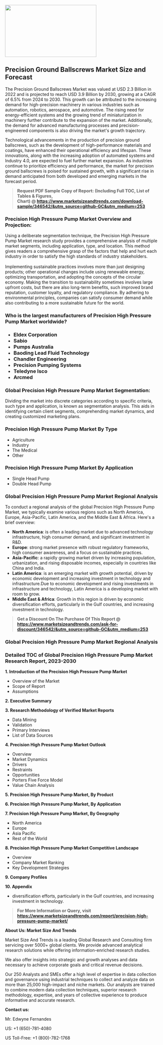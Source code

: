 <p><img class="alignnone size-medium wp-image-20088" src="https://ffe5etoiles.com/wp-content/uploads/2024/12/MST1-300x171.png" alt="" width="300" height="171" /></p><h2>Precision Ground Ballscrews Market Size and Forecast</h2><p>The Precision Ground Ballscrews Market was valued at USD 2.3 Billion in 2022 and is projected to reach USD 3.9 Billion by 2030, growing at a CAGR of 6.5% from 2024 to 2030. This growth can be attributed to the increasing demand for high-precision machinery in various industries such as automation, robotics, aerospace, and automotive. The rising need for energy-efficient systems and the growing trend of miniaturization in machinery further contribute to the expansion of the market. Additionally, the demand for advanced manufacturing processes and precision-engineered components is also driving the market's growth trajectory.</p><p>Technological advancements in the production of precision ground ballscrews, such as the development of high-performance materials and coatings, have enhanced their operational efficiency and lifespan. These innovations, along with the increasing adoption of automated systems and Industry 4.0, are expected to fuel further market expansion. As industries continue to prioritize efficiency and performance, the market for precision ground ballscrews is poised for sustained growth, with a significant rise in demand anticipated from both developed and emerging markets in the forecast period.</p></p><blockquote id="" class=""><strong>Request PDF Sample Copy of Report: (Including Full TOC, List of Tables &amp; Figures, Chart)&nbsp;@&nbsp;<strong><a href="https://www.marketsizeandtrends.com/download-sample/346542/&utm_source=github-GC&utm_medium=253" target="_blank">https://www.marketsizeandtrends.com/download-sample/346542/&utm_source=github-GC&utm_medium=253</a></strong></strong></blockquote><h3 id="" class="">Precision High Pressure Pump Market&nbsp;Overview and Projection:</h3><p id="" class="">Using a deliberate segmentation technique, the Precision High Pressure Pump Market research study provides a comprehensive analysis of multiple market segments, including application, type, and location. This method gives readers a comprehensive grasp of the factors that help and hurt each industry in order to satisfy the high standards of industry stakeholders. <br /> <br />Implementing sustainable practices involves more than just designing products; other operational changes include using renewable energy, optimizing transportation, and adopting the concepts of the circular economy. Making the transition to sustainability sometimes involves large upfront costs, but there are also long-term benefits, such improved brand reputation, customer loyalty, and regulatory compliance. By adhering to environmental principles, companies can satisfy consumer demand while also contributing to a more sustainable future for the world.</p><h3 id="" class="">Who is the largest manufacturers of&nbsp;Precision High Pressure Pump Market worldwide?</h3><h3 class=""><p><ul><li>Eldex Corporation </li><li> Sabio </li><li> Pumps Australia </li><li> Baoding Lead Fluid Technology </li><li> Chandler Engineering </li><li> Precision Pumping Systems </li><li> Teledyne Isco </li><li> Arcmed</li></ul></p></h3><h3 id="" class="">Global&nbsp;Precision High Pressure Pump Market Segmentation:</h3><p id="" class="">Dividing the market into discrete categories according to specific criteria, such type and application, is known as segmentation analysis. This aids in identifying certain client segments, comprehending market dynamics, and creating customized marketing plans.</p><h3 id="" class="">Precision High Pressure Pump Market&nbsp;By Type</h3><p><p><ul><li>Agriculture</li><li> Industry</li><li> The Medical</li><li> Other</p></li></ul></p></p><h3 id="" class="">Precision High Pressure Pump Market&nbsp;By Application</h3><p class=""><p><ul><li>Single Head Pump</li><li> Double Head Pump</li></ul></p></p><h3 id="" class="">Global Precision High Pressure Pump Market Regional Analysis</h3><p id="" class="">To conduct a regional analysis of the global Precision High Pressure Pump Market, we typically examine various regions such as North America, Europe, Asia-Pacific, Latin America, and the Middle East &amp; Africa. Here's a brief overview:</p><ul><li><strong>North America</strong>: is often a leading market due to advanced technology infrastructure, high consumer demand, and significant investment in R&amp;D.</li><li><strong>Europe</strong>: strong market presence with robust regulatory frameworks, high consumer awareness, and a focus on sustainable practices.</li><li><strong>Asia-Pacific</strong>: a rapidly growing market driven by increasing population, urbanization, and rising disposable incomes, especially in countries like China and India.</li><li><strong>Latin America</strong>: is an emerging market with growth potential, driven by economic development and increasing investment in technology and infrastructure.Due to economic development and rising investments in infrastructure and technology, Latin America is a developing market with room to grow.</li><li><strong>Middle East &amp; Africa</strong>: Growth in this region is driven by economic diversification efforts, particularly in the Gulf countries, and increasing investment in technology.</li></ul><blockquote id="" class=""><strong>Get a Discount On The Purchase Of This Report @ <strong><a href="https://www.marketsizeandtrends.com/ask-for-discount/346542/&utm_source=github-GC&utm_medium=253" target="_blank">https://www.marketsizeandtrends.com/ask-for-discount/346542/&utm_source=github-GC&utm_medium=253</a></strong></strong></blockquote><h3 id="" class="">Global Precision High Pressure Pump Market Regional Analysis</h3><h3 id="" class="">Detailed TOC of Global Precision High Pressure Pump Market Research Report, 2023-2030</h3><p id="" class=""><strong>1. Introduction of the Precision High Pressure Pump Market</strong></p><ul><li>Overview of the Market</li><li>Scope of Report</li><li>Assumptions</li></ul><p id="" class=""><strong>2. Executive Summary</strong></p><p id="" class=""><strong>3. Research Methodology of Verified Market Reports</strong></p><ul><li>Data Mining</li><li>Validation</li><li>Primary Interviews</li><li>List of Data Sources</li></ul><p id="" class=""><strong>4. Precision High Pressure Pump Market Outlook</strong></p><ul><li>Overview</li><li>Market Dynamics</li><li>Drivers</li><li>Restraints</li><li>Opportunities</li><li>Porters Five Force Model</li><li>Value Chain Analysis</li></ul><p id="" class=""><strong>5. Precision High Pressure Pump Market, By Product</strong></p><p id="" class=""><strong>6. Precision High Pressure Pump Market, By Application</strong></p><p id="" class=""><strong>7. Precision High Pressure Pump Market, By Geography</strong></p><ul><li>North America</li><li>Europe</li><li>Asia Pacific</li><li>Rest of the World</li></ul><p id="" class=""><strong>8. Precision High Pressure Pump Market Competitive Landscape</strong></p><ul><li>Overview</li><li>Company Market Ranking</li><li>Key Development Strategies</li></ul><p id="" class=""><strong>9. Company Profiles</strong></p><p id="" class=""><strong>10. Appendix</strong></p><ul><li>diversification efforts, particularly in the Gulf countries, and increasing investment in technology.</li></ul><blockquote id="" class=""><strong>For More Information or Query, visit <strong><strong><a href="https://www.marketsizeandtrends.com/report/precision-high-pressure-pump-market/" target="_blank">https://www.marketsizeandtrends.com/report/precision-high-pressure-pump-market/</a></strong></strong></strong></blockquote><p id="" class=""><strong>About Us: Market Size And Trends</strong></p><p id="" class="">Market Size And Trends is a leading Global Research and Consulting firm servicing over 5000+ global clients. We provide advanced analytical research solutions while offering information-enriched research studies.</p><p id="" class="">We also offer insights into strategic and growth analyses and data necessary to achieve corporate goals and critical revenue decisions.</p><p id="" class="">Our 250 Analysts and SMEs offer a high level of expertise in data collection and governance using industrial techniques to collect and analyze data on more than 25,000 high-impact and niche markets. Our analysts are trained to combine modern data collection techniques, superior research methodology, expertise, and years of collective experience to produce informative and accurate research.</p><p id="" class=""><strong>Contact us:</strong></p><p id="" class="">Mr. Edwyne Fernandes</p><p id="" class="">US: +1 (650)-781-4080</p><p id="" class="">US Toll-Free: +1 (800)-782-1768</p>
